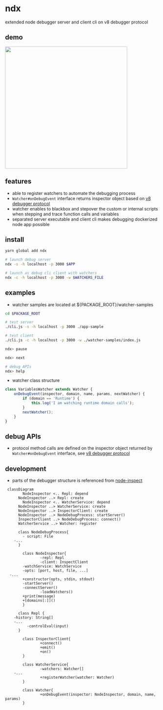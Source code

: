 # ndx
extended node debugger server and client cli on v8 debugger protocol

## demo

<img src="https://github.com/ecpy/ndx/demo/ndx.gif" height="400">

## features
- able to register watchers to automate the debugging process 
- ```Watcher#onDebugEvent``` interface returns inspector object based on [v8 debugger protocol](https://chromedevtools.github.io/devtools-protocol/v8)
- watcher enables to blackbox and stepover the custom or internal scripts when stepping and trace function calls and variables
- separated server executable and client cli makes debugging dockerized node app possible 

## install
```bash
yarn global add ndx

# launch debug server
ndx -s -h localhost -p 3000 $APP 

# launch as debug cli client with watchers
ndx -c -h localhost -p 3000 -w $WATCHERS_FILE
```

## examples
- watcher samples are located at ${PACKAGE_ROOT}/watcher-samples

```bash
cd $PACKAGE_ROOT

# test server
./cli.js -s -h localhost -p 3000 ./app-sample 

```

```bash
# test client
./cli.js -c -h localhost -p 3000 -w ./watcher-samples/index.js

ndx> pause

ndx> next

# debug APIs
ndx> help
```

- watcher class structure
```js
class VariablesWatcher extends Watcher {
    onDebugEvent(inspector, domain, name, params, nextWatcher) {
        if (domain == 'Runtime') {
            this.log('I am watching runtime domain calls');
        }
        nextWatcher();
    }
}
```

## debug APIs
- protocol method calls are defined on the inspector object returned by ```Watcher#onDebugEvent``` interface, see [v8 debugger protocol](https://chromedevtools.github.io/devtools-protocol/v8)

## development
- parts of the debugger structure is referenced from [node-inspect](https://github.com/nodejs/node-inspect)  
```mermaid
 classDiagram
		NodeInspector <.. Repl: depend
	  NodeInspector ..> Repl: create
		NodeInspector <.. WatcherService: depend
	  NodeInspector ..> WatcherService: create
	  NodeInspector ..> InspectorClient: create
	  NodeInspector ..> NodeDebugProcess: startServer()
	  InspectorClient ..> NodeDebugProcess: connect()
	  WatcherService ..> Watcher: register

	  class NodeDebugProcess{
	  	- script: File
    -...
	  }

		class NodeInspector{
				-repl: Repl
				-client: InspectClient
		-watchService: WatchService
		-opts: [port, host, file, ...]
  -...
		+constructor(opts, stdin, stdout)
		-startServer()
		-connectServer()
				-loadWatchers()
		+print(message)
		+[domains[:]]()
		}

	  class Repl {
    -history: String[]
    -...
		  -controlEval(input)
	  }

		class InspectorClient{
				+connect()
				+emit()
				+on()
		}

		class WatcherService{
				-watchers: Watcher[]
    -...
				+registerWatcher(watcher: Watcher)
		}

		class Watcher{
				+onDebugEvent(inspector: NodeInspector, domain, name, params)		  
		}
```
